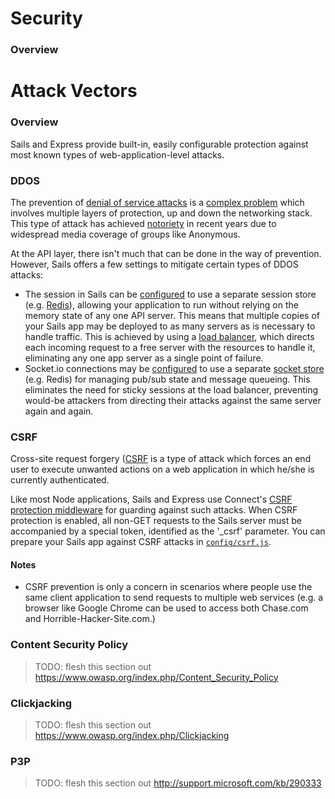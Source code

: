 # Security

### Overview



# Attack Vectors

### Overview

Sails and Express provide built-in, easily configurable protection against most known types of web-application-level attacks.

### DDOS

The prevention of [denial of service attacks](https://www.owasp.org/index.php/Application_Denial_of_Service) is a [complex problem](http://en.wikipedia.org/wiki/Denial-of-service_attack#Handling) which involves multiple layers of protection, up and down the networking stack.
This type of attack has achieved [notoriety](http://www.darkreading.com/vulnerabilities-and-threats/10-strategies-to-fight-anonymous-ddos-attacks/d/d-id/1102699) in recent years due to widespread media coverage of groups like Anonymous.

At the API layer, there isn't much that can be done in the way of prevention.  However, Sails offers a few settings to mitigate certain types of DDOS attacks:

+ The session in Sails can be [configured]() to use a separate session store (e.g. [Redis](http://redis.io/)), allowing your application to run without relying on the memory state of any one API server.  This means that multiple copies of your Sails app may be deployed to as many servers as is necessary to handle traffic.  This is achieved by using a [load balancer](), which directs each incoming request to a free server with the resources to handle it, eliminating any one app server as a single point of failure.
+ Socket.io connections may be [configured]() to use a separate [socket store]() (e.g. Redis) for managing pub/sub state and message queueing. This eliminates the need for sticky sessions at the load balancer, preventing would-be attackers from directing their attacks against the same server again and again.

### CSRF

Cross-site request forgery ([CSRF](https://www.owasp.org/index.php/Cross-Site_Request_Forgery_(CSRF)) is a type of attack which forces an end user to execute unwanted actions on a web application in which he/she is currently authenticated.

Like most Node applications, Sails and Express use Connect's [CSRF protection middleware](http://www.senchalabs.org/connect/csrf.html) for guarding against such attacks.  When CSRF protection is enabled, all non-GET requests to the Sails server must be accompanied by a special token, identified as the '_csrf' parameter.  You can prepare your Sails app against CSRF attacks in [`config/csrf.js`]().

#### Notes
+ CSRF prevention is only a concern in scenarios where people use the same client application to send requests to multiple web services (e.g. a browser like Google Chrome can be used to access both Chase.com and Horrible-Hacker-Site.com.)

### Content Security Policy

> TODO: flesh this section out
> https://www.owasp.org/index.php/Content_Security_Policy

### Clickjacking

> TODO: flesh this section out
> https://www.owasp.org/index.php/Clickjacking

### P3P

> TODO: flesh this section out
> http://support.microsoft.com/kb/290333

